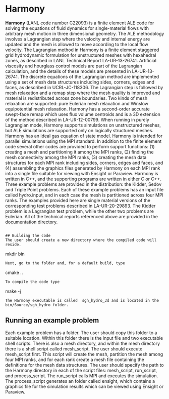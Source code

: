 # Harmony

**Harmony** (LANL code number C22093) is a finite element ALE code for solving the equations of fluid dynamics for single-material flows with arbitrary mesh motion in three dimensional geometry. The ALE methodology involves a Lagrangian step where the velocity and internal energy are updated and the mesh is allowed to move according to the local flow velocity. The Lagrangian method in Harmony is a finite element staggered grid hydrodynamic formulation for unstructured meshes with hexahedral zones, as described in LANL Technical Report LA-UR-13-26741. Artificial viscosity and hourglass control models are part of the Lagrangian calculation, and the details of these models are presented in LA-UR-13-26741. The discrete equations of the Lagrangian method are implemented using a set of mesh data structures including sides, corners, edges and faces, as described in UCRL-JC-118306. The Lagrangian step is followed by mesh relaxation and a remap step where the mesh quality is improved and material is redistributed across zone boundaries. Two kinds of mesh relaxation are supported: pure Eulerian mesh relaxation and Winslow equipotential mesh relaxation. Harmony has a second-order accurate swept-face remap which uses flux volume centroids and is a 3D extension of the method described in LA-UR-12-00799. When running in purely Lagrangian mode, Harmony supports simulations on unstructured meshes, but ALE simulations are supported only on logically structured meshes. Harmony has an ideal gas equation of state model. Harmony is intended for parallel simulations using the MPI standard. In addition to the finite element code several other codes are provided to perform support functions: (1) creating a mesh and partitioning it among the MPI ranks, (2) finding the mesh connectivity among the MPI ranks, (3) creating the mesh data structures for each MPI rank including sides, corners, edges and faces, and (4) assembling the graphics files generated by Harmony on each MPI rank into a single file suitable for viewing with Ensight or Paraview. Harmony is written in C++, and the supporting programs are written in either C or C++. Three example problems are provided in the distribution: the Kidder, Sedov and Triple Point problems. Each of these example problems has an input file called hydro.input, and in each case the mesh is partitioned across four MPI ranks. The examples provided here are single material versions of the corresponding test problems described in LA-UR-20-29893. The Kidder problem is a Lagrangian test problem, while the other two problems are Eulerian. All of the technical reports referenced above are provided in the documentation directory.
```

## Building the code
The user should create a new directory where the compiled code will reside.  
```
mkdir bin
```
Next, go to the folder and, for a default build, type
```
cmake ..
```
To compile the code type
```
make -j
```
The Harmony executable is called  sgh_hydro_3d and is located in the bin/Source/sgh_hydro folder.
```


## Running an example problem
Each example problem has a folder. The user should copy this folder to a suitable location. Within this folder there is the input file and two executable shell scripts. There is also a mesh directory, and within the mesh directory there is a shell script called mesh_script. The user should execute mesh_script first. This script will create the mesh, partition the mesh among four MPI ranks, and for each rank create a mesh file containing the definitions for the mesh data structures. The user should specify the path to the Harmony directory in each of the script files: mesh_script, run_script, and process_script. The run_script calls MPI and executes the simulation. The process_script generates an folder called ensight, which contains a graphics file for the simulation results which can be viewed using Ensight or Paraview.
```

